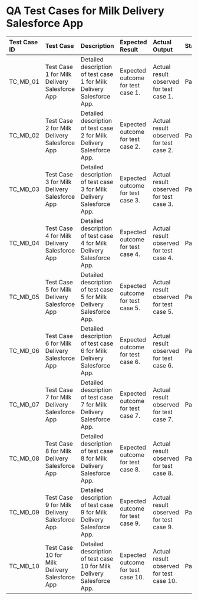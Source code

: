# QA Test Cases for Milk Delivery Salesforce App

| Test Case ID   | Test Case                                     | Description                                                            | Expected Result                    | Actual Output                            | Status   | Comment                        |
|:---------------|:----------------------------------------------|:-----------------------------------------------------------------------|:-----------------------------------|:-----------------------------------------|:---------|:-------------------------------|
| TC_MD_01       | Test Case 1 for Milk Delivery Salesforce App  | Detailed description of test case 1 for Milk Delivery Salesforce App.  | Expected outcome for test case 1.  | Actual result observed for test case 1.  | Pass     | All steps passed successfully. |
| TC_MD_02       | Test Case 2 for Milk Delivery Salesforce App  | Detailed description of test case 2 for Milk Delivery Salesforce App.  | Expected outcome for test case 2.  | Actual result observed for test case 2.  | Pass     | All steps passed successfully. |
| TC_MD_03       | Test Case 3 for Milk Delivery Salesforce App  | Detailed description of test case 3 for Milk Delivery Salesforce App.  | Expected outcome for test case 3.  | Actual result observed for test case 3.  | Pass     | All steps passed successfully. |
| TC_MD_04       | Test Case 4 for Milk Delivery Salesforce App  | Detailed description of test case 4 for Milk Delivery Salesforce App.  | Expected outcome for test case 4.  | Actual result observed for test case 4.  | Pass     | All steps passed successfully. |
| TC_MD_05       | Test Case 5 for Milk Delivery Salesforce App  | Detailed description of test case 5 for Milk Delivery Salesforce App.  | Expected outcome for test case 5.  | Actual result observed for test case 5.  | Pass     | All steps passed successfully. |
| TC_MD_06       | Test Case 6 for Milk Delivery Salesforce App  | Detailed description of test case 6 for Milk Delivery Salesforce App.  | Expected outcome for test case 6.  | Actual result observed for test case 6.  | Pass     | All steps passed successfully. |
| TC_MD_07       | Test Case 7 for Milk Delivery Salesforce App  | Detailed description of test case 7 for Milk Delivery Salesforce App.  | Expected outcome for test case 7.  | Actual result observed for test case 7.  | Pass     | All steps passed successfully. |
| TC_MD_08       | Test Case 8 for Milk Delivery Salesforce App  | Detailed description of test case 8 for Milk Delivery Salesforce App.  | Expected outcome for test case 8.  | Actual result observed for test case 8.  | Pass     | All steps passed successfully. |
| TC_MD_09       | Test Case 9 for Milk Delivery Salesforce App  | Detailed description of test case 9 for Milk Delivery Salesforce App.  | Expected outcome for test case 9.  | Actual result observed for test case 9.  | Pass     | All steps passed successfully. |
| TC_MD_10       | Test Case 10 for Milk Delivery Salesforce App | Detailed description of test case 10 for Milk Delivery Salesforce App. | Expected outcome for test case 10. | Actual result observed for test case 10. | Pass     | All steps passed successfully. |